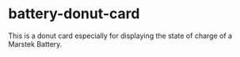 # battery-donut-card
This is a donut card especially for displaying the state of charge of a Marstek Battery.
